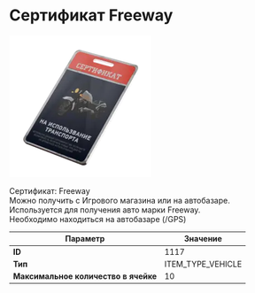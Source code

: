 # Сертификат Freeway

![Item Image](../img/1117.webp?raw=true)

Сертификат: Freeway<br>Можно получить с Игрового магазина или на автобазаре.<br>Используется для получения авто марки Freeway.<br>Необходимо находиться на автобазаре (/GPS)


| Параметр | Значение |
|----------|----------|
| **ID** | 1117 |
| **Тип** | ITEM_TYPE_VEHICLE |
| **Максимальное количество в ячейке** | 10 |

